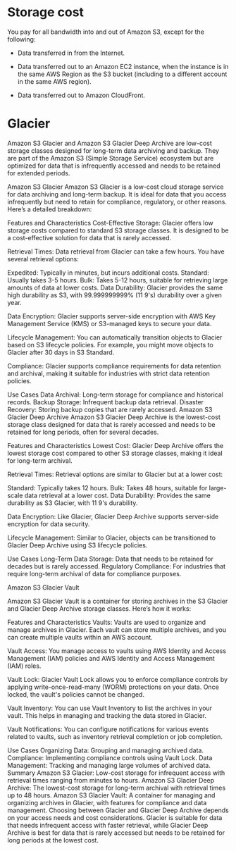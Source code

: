 # Storage cost

You pay for all bandwidth into and out of Amazon S3, except for the following:

- Data transferred in from the Internet.

- Data transferred out to an Amazon EC2 instance, when the instance is in the same AWS Region as the S3 bucket (including to a different account in the same AWS region).

- Data transferred out to Amazon CloudFront.

# Glacier

Amazon S3 Glacier and Amazon S3 Glacier Deep Archive are low-cost storage classes designed for long-term data archiving and backup. They are part of the Amazon S3 (Simple Storage Service) ecosystem but are optimized for data that is infrequently accessed and needs to be retained for extended periods.

Amazon S3 Glacier
Amazon S3 Glacier is a low-cost cloud storage service for data archiving and long-term backup. It is ideal for data that you access infrequently but need to retain for compliance, regulatory, or other reasons. Here’s a detailed breakdown:

Features and Characteristics
Cost-Effective Storage: Glacier offers low storage costs compared to standard S3 storage classes. It is designed to be a cost-effective solution for data that is rarely accessed.

Retrieval Times: Data retrieval from Glacier can take a few hours. You have several retrieval options:

Expedited: Typically in minutes, but incurs additional costs.
Standard: Usually takes 3-5 hours.
Bulk: Takes 5-12 hours, suitable for retrieving large amounts of data at lower costs.
Data Durability: Glacier provides the same high durability as S3, with 99.999999999% (11 9's) durability over a given year.

Data Encryption: Glacier supports server-side encryption with AWS Key Management Service (KMS) or S3-managed keys to secure your data.

Lifecycle Management: You can automatically transition objects to Glacier based on S3 lifecycle policies. For example, you might move objects to Glacier after 30 days in S3 Standard.

Compliance: Glacier supports compliance requirements for data retention and archival, making it suitable for industries with strict data retention policies.

Use Cases
Data Archival: Long-term storage for compliance and historical records.
Backup Storage: Infrequent backup data retrieval.
Disaster Recovery: Storing backup copies that are rarely accessed.
Amazon S3 Glacier Deep Archive
Amazon S3 Glacier Deep Archive is the lowest-cost storage class designed for data that is rarely accessed and needs to be retained for long periods, often for several decades.

Features and Characteristics
Lowest Cost: Glacier Deep Archive offers the lowest storage cost compared to other S3 storage classes, making it ideal for long-term archival.

Retrieval Times: Retrieval options are similar to Glacier but at a lower cost:

Standard: Typically takes 12 hours.
Bulk: Takes 48 hours, suitable for large-scale data retrieval at a lower cost.
Data Durability: Provides the same durability as S3 Glacier, with 11 9's durability.

Data Encryption: Like Glacier, Glacier Deep Archive supports server-side encryption for data security.

Lifecycle Management: Similar to Glacier, objects can be transitioned to Glacier Deep Archive using S3 lifecycle policies.

Use Cases
Long-Term Data Storage: Data that needs to be retained for decades but is rarely accessed.
Regulatory Compliance: For industries that require long-term archival of data for compliance purposes.

Amazon S3 Glacier Vault

Amazon S3 Glacier Vault is a container for storing archives in the S3 Glacier and Glacier Deep Archive storage classes. Here’s how it works:

Features and Characteristics
Vaults: Vaults are used to organize and manage archives in Glacier. Each vault can store multiple archives, and you can create multiple vaults within an AWS account.

Vault Access: You manage access to vaults using AWS Identity and Access Management (IAM) policies and AWS Identity and Access Management (IAM) roles.

Vault Lock: Glacier Vault Lock allows you to enforce compliance controls by applying write-once-read-many (WORM) protections on your data. Once locked, the vault's policies cannot be changed.

Vault Inventory: You can use Vault Inventory to list the archives in your vault. This helps in managing and tracking the data stored in Glacier.

Vault Notifications: You can configure notifications for various events related to vaults, such as inventory retrieval completion or job completion.

Use Cases
Organizing Data: Grouping and managing archived data.
Compliance: Implementing compliance controls using Vault Lock.
Data Management: Tracking and managing large volumes of archived data.
Summary
Amazon S3 Glacier: Low-cost storage for infrequent access with retrieval times ranging from minutes to hours.
Amazon S3 Glacier Deep Archive: The lowest-cost storage for long-term archival with retrieval times up to 48 hours.
Amazon S3 Glacier Vault: A container for managing and organizing archives in Glacier, with features for compliance and data management.
Choosing between Glacier and Glacier Deep Archive depends on your access needs and cost considerations. Glacier is suitable for data that needs infrequent access with faster retrieval, while Glacier Deep Archive is best for data that is rarely accessed but needs to be retained for long periods at the lowest cost.